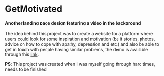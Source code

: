 # GetMotivated
<h4>Another landing page design featuring a video in the background</h4>
<p>The idea behind this project was to create a website for a platform where users could look for some inspiration and motivation (be it stories, photos, advice on how to cope with apathy, depression and etc.) and also be able to get in touch with people having similar problems, the demo is available through this <a href="https://saguanette.github.io/get-motivated-landing-page/">link</a>.</p>
<p><b>PS</b>: This project was created when I was myself going through hard times, needs to be finished</p>
